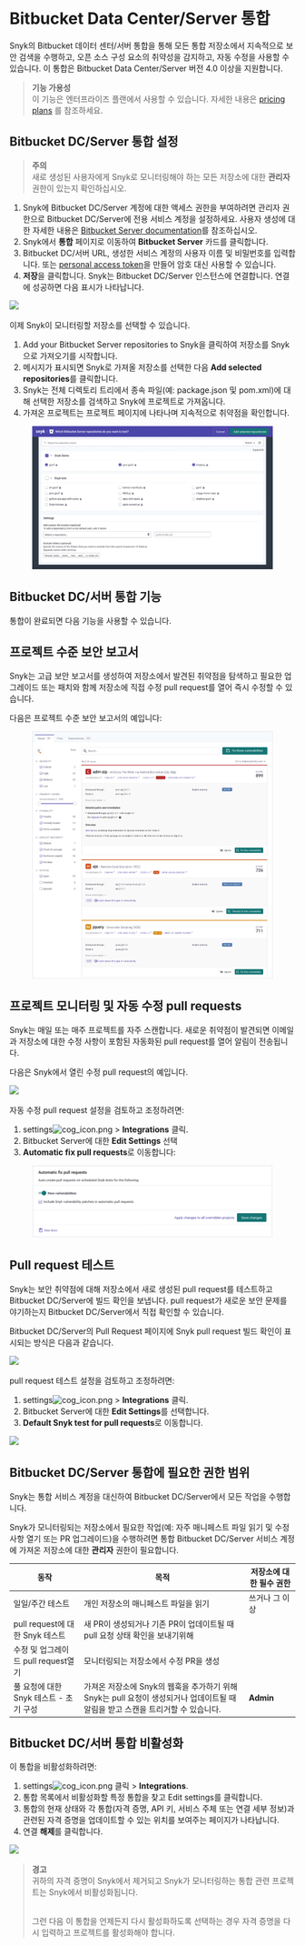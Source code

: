 # Bitbucket Data Center/Server 통합

Snyk의 Bitbucket 데이터 센터/서버 통합을 통해 모든 통합 저장소에서 지속적으로 보안 검색을 수행하고, 오픈 소스 구성 요소의 취약성을 감지하고, 자동 수정을 사용할 수 있습니다. 이 통합은 Bitbucket Data Center/Server 버전 4.0 이상을 지원합니다.

> **기능 가용성**\
> 이 기능은 엔터프라이즈 플랜에서 사용할 수 있습니다. 자세한 내용은 [pricing plans](https://snyk.io/plans/) 를 참조하세요.

## Bitbucket DC/Server 통합 설정

> **주의**\
> 새로 생성된 사용자에게 Snyk로 모니터링해야 하는 모든 저장소에 대한 **관리자** 권한이 있는지 확인하십시오.

1. Snyk에 Bitbucket DC/Server 계정에 대한 액세스 권한을 부여하려면 관리자 권한으로 Bitbucket DC/Server에 전용 서비스 계정을 설정하세요. 사용자 생성에 대한 자세한 내용은 [Bitbucket Server documentation](https://confluence.atlassian.com/bitbucketserver/users-and-groups-776640439.html#Usersandgroups-Creatingauser)를 참조하십시오.[ ](https://confluence.atlassian.com/bitbucketserver/users-and-groups-776640439.html#Usersandgroups-Creatingauser)
2. Snyk에서 **통합** 페이지로 이동하여 **Bitbucket Server** 카드를 클릭합니다.
3. Bitbucket DC/서버 URL, 생성한 서비스 계정의 사용자 이름 및 비밀번호를 입력합니다. 또는 [personal access token](https://confluence.atlassian.com/bitbucketserver075/personal-access-tokens-1018784848.html)을 만들어 암호 대신 사용할 수 있습니다.
4. **저장**을 클릭합니다. Snyk는 Bitbucket DC/Server 인스턴스에 연결합니다. 연결에 성공하면 다음 표시가 나타납니다.

![](../../../.gitbook/assets/333.png)

이제 Snyk이 모니터링할 저장소를 선택할 수 있습니다.

1. Add your Bitbucket Server repositories to Snyk을 클릭하여 저장소를 Snyk으로 가져오기를 시작합니다.
2. 메시지가 표시되면 Snyk로 가져올 저장소를 선택한 다음 **Add selected repositories**를 클릭합니다.
3. Snyk는 전체 디렉토리 트리에서 종속 파일(예: package.json 및 pom.xml)에 대해 선택한 저장소를 검색하고 Snyk에 프로젝트로 가져옵니다.
4. 가져온 프로젝트는 프로젝트 페이지에 나타나며 지속적으로 취약점을 확인합니다.

<figure><img src="../../../.gitbook/assets/bitbucketserver_add-repos_18july2022.png" alt=""><figcaption></figcaption></figure>

## Bitbucket DC/서버 통합 기능

통합이 완료되면 다음 기능을 사용할 수 있습니다.

## 프로젝트 수준 보안 보고서

Snyk는 고급 보안 보고서를 생성하여 저장소에서 발견된 취약점을 탐색하고 필요한 업그레이드 또는 패치와 함께 저장소에 직접 수정 pull request를 열어 즉시 수정할 수 있습니다.

다음은 프로젝트 수준 보안 보고서의 예입니다:

<figure><img src="../../../.gitbook/assets/project_lvl_security_rpt-18july2022 (1).png" alt=""><figcaption></figcaption></figure>

## 프로젝트 모니터링 및 자동 수정 pull requests

Snyk는 매일 또는 매주 프로젝트를 자주 스캔합니다. 새로운 취약점이 발견되면 이메일과 저장소에 대한 수정 사항이 포함된 자동화된 pull request를 열어 알림이 전송됩니다.

다음은 Snyk에서 열린 수정 pull request의 예입니다.

![](../../../.gitbook/assets/666.png)

자동 수정 pull request 설정을 검토하고 조정하려면:

1. settings![cog\_icon.png](../../../.gitbook/assets/cog\_icon.png) > **Integrations** 클릭.
2. Bitbucket Server에 대한 **Edit Settings** 선택
3. **Automatic fix pull requests**로 이동합니다:

<figure><img src="../../../.gitbook/assets/bitbucket_server-autofixprs_18july2022.png" alt=""><figcaption></figcaption></figure>

## **Pull request 테스트**

Snyk는 보안 취약점에 대해 저장소에서 새로 생성된 pull request를 테스트하고 Bitbucket DC/Server에 빌드 확인을 보냅니다. pull request가 새로운 보안 문제를 야기하는지 Bitbucket DC/Server에서 직접 확인할 수 있습니다.

Bitbucket DC/Server의 Pull Request 페이지에 Snyk pull request 빌드 확인이 표시되는 방식은 다음과 같습니다.

![](../../../.gitbook/assets/888.png)

pull request 테스트 설정을 검토하고 조정하려면:

1. settings![cog\_icon.png](../../../.gitbook/assets/cog\_icon.png) > **Integrations** 클릭.
2. Bitbucket Server에 대한 **Edit Settings**를 선택합니다.
3. **Default Snyk test for pull requests**로 이동합니다.

![](../../../.gitbook/assets/999.png)

## Bitbucket DC/Server 통합에 필요한 권한 범위

Snyk는 통합 서비스 계정을 대신하여 Bitbucket DC/Server에서 모든 작업을 수행합니다.

Snyk가 모니터링되는 저장소에서 필요한 작업(예: 자주 매니페스트 파일 읽기 및 수정 사항 열기 또는 PR 업그레이드)을 수행하려면 통합 Bitbucket DC/Server 서비스 계정에 가져온 저장소에 대한 **관리자** 권한이 필요합니다.

| **동작**                    | **목적**                                                                          | 저장소**에 대한 필수 권한** |
| ------------------------- | ------------------------------------------------------------------------------- | ----------------- |
| 일일/주간 테스트                 | 개인 저장소의 매니페스트 파일을 읽기                                                            | 쓰거나 그 이상          |
| pull request에 대한 Snyk 테스트 | 새 PR이 생성되거나 기존 PR이 업데이트될 때 pull 요청 상태 확인을 보내기위해                                 |                   |
| 수정 및 업그레이드 pull request열기 | 모니터링되는 저장소에서 수정 PR을 생성                                                          |                   |
| 풀 요청에 대한 Snyk 테스트 - 초기 구성 | 가져온 저장소에 Snyk의 웹훅을 추가하기 위해 Snyk는 pull 요청이 생성되거나 업데이트될 때 알림을 받고 스캔을 트리거할 수 있습니다. | **Admin**         |

## Bitbucket DC/서버 통합 비활성화

이 통합을 비활성화하려면:

1. settings![cog\_icon.png](../../../.gitbook/assets/cog\_icon.png) 클릭 > **Integrations**.
2. 통합 목록에서 비활성화할 특정 통합을 찾고 Edit settings를 클릭합니다.
3. 통합의 현재 상태와 각 통합(자격 증명, API 키, 서비스 주체 또는 연결 세부 정보)과 관련된 자격 증명을 업데이트할 수 있는 위치를 보여주는 페이지가 나타납니다.
4. 연결 **해제**를 클릭합니다.

![](../../../.gitbook/assets/101010.png)

> **경고**\
> 귀하의 자격 증명이 Snyk에서 제거되고 Snyk가 모니터링하는 통합 관련 프로젝트는 Snyk에서 비활성화됩니다.
>
> \
> 그런 다음 이 통합을 언제든지 다시 활성화하도록 선택하는 경우 자격 증명을 다시 입력하고 프로젝트를 활성화해야 합니다.
